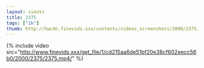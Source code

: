```yaml
--- 
layout: sieutv
title: 2375
tags: ["1k"]
thumb: http://hwcdn.finevids.xxx/contents/videos_screenshots/2000/2375/preview.mp4.jpg
---
```

{% include video src="http://www.finevids.xxx/get_file/1/cd215aa6de51bf20e38cf602eecc56b0/2000/2375/2375.mp4/" %} 

